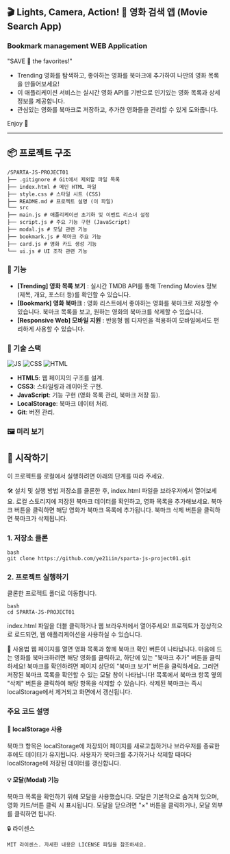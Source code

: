 <h2> 🎬 Lights, Camera, Action! 🍿 영화 검색 앱 (Movie Search App)</h2>

<h3>Bookmark management WEB Application</h3>

<p>"SAVE 💛 the favorites!"</p>

- Trending 영화를 탐색하고, 좋아하는 영화를 북마크에 추가하여 나만의 영화 목록을 만들어보세요!
- 이 애플리케이션 서비스는 실시간 영화 API를 기반으로 인기있는 영화 목록과 상세 정보를 제공합니다.
- 관심있는 영화를 북마크로 저장하고, 추가한 영화들을 관리할 수 있게 도와줍니다.

<p>Enjoy 💛</p>

---

## 📦 프로젝트 구조

```
/SPARTA-JS-PROJECT01
├── .gitignore # Git에서 제외할 파일 목록
├── index.html # 메인 HTML 파일
├── style.css # 스타일 시트 (CSS)
├── README.md # 프로젝트 설명 (이 파일)
└── src
├── main.js # 애플리케이션 초기화 및 이벤트 리스너 설정
├── script.js # 주요 기능 구현 (JavaScript)
├── modal.js # 모달 관련 기능
├── bookmark.js # 북마크 주요 기능
├── card.js # 영화 카드 생성 기능
└── ui.js # UI 조작 관련 기능
```

### 📝 기능

- **[Trending] 영화 목록 보기**
  : 실시간 TMDB API를 통해 Trending Movies 정보 (제목, 개요, 포스터 등)를 확인할 수 있습니다.
- **[Bookmark] 영화 북마크**
  : 영화 리스트에서 좋아하는 영화를 북마크로 저장할 수 있습니다. 북마크 목록을 보고, 원하는 영화의 북마크를 삭제할 수 있습니다.
- **[Responsive Web] 모바일 지원**
  : 반응형 웹 디자인을 적용하여 모바일에서도 편리하게 사용할 수 있습니다.

### 📑 기술 스택

![JS](https://img.shields.io/badge/JavaScript-F7DF1E?style=for-the-badge&logo=JavaScript&logoColor=white) ![CSS](https://img.shields.io/badge/CSS-239120?&style=for-the-badge&logo=css3&logoColor=white) ![HTML](https://img.shields.io/badge/HTML-239120?style=for-the-badge&logo=html5&logoColor=white)

- **HTML5**: <i class="fas fa-code"></i> 웹 페이지의 구조를 설계.
- **CSS3**: <i class="fas fa-paint-brush"></i> 스타일링과 레이아웃 구현.
- **JavaScript**: 기능 구현 (영화 목록 관리, 북마크 저장 등).
- **LocalStorage**: <i class="fas fa-database"></i> 북마크 데이터 처리.
- **Git**: <i class="fab fa-github"></i> 버전 관리.

### 🖼️ 미리 보기

## 🚀 시작하기

이 프로젝트를 로컬에서 실행하려면 아래의 단계를 따라 주세요.

🛠️ 설치 및 실행 방법
저장소를 클론한 후, index.html 파일을 브라우저에서 열어보세요.
로컬 스토리지에 저장된 북마크 데이터를 확인하고, 영화 목록을 추가해보세요.
북마크 버튼을 클릭하면 해당 영화가 북마크 목록에 추가됩니다.
북마크 삭제 버튼을 클릭하면 북마크가 삭제됩니다.

### 1. 저장소 클론

```
bash
git clone https://github.com/ye21iin/sparta-js-project01.git
```

### 2. 프로젝트 실행하기

클론한 프로젝트 폴더로 이동합니다.

```
bash
cd SPARTA-JS-PROJECT01
```

index.html 파일을 더블 클릭하거나 웹 브라우저에서 열어주세요! 프로젝트가 정상적으로 로드되면, 웹 애플리케이션을 사용하실 수 있습니다.

📌 사용법
웹 페이지를 열면 영화 목록과 함께 북마크 확인 버튼이 나타납니다.
마음에 드는 영화를 북마크하려면 해당 영화를 클릭하고, 하단에 있는 "북마크 추가" 버튼을 클릭하세요!
북마크를 확인하려면 페이지 상단의 "북마크 보기" 버튼을 클릭하세요. 그러면 저장된 북마크 목록을 확인할 수 있는 모달 창이 나타납니다!
목록에서 북마크 항목 옆의 "삭제" 버튼을 클릭하여 해당 항목을 삭제할 수 있습니다.
삭제된 북마크는 즉시 localStorage에서 제거되고 화면에서 갱신됩니다.

### 주요 코드 설명

#### 💾 localStorage 사용

북마크 항목은 localStorage에 저장되어 페이지를 새로고침하거나 브라우저를 종료한 후에도 데이터가 유지됩니다. 사용자가 북마크를 추가하거나 삭제할 때마다 localStorage에 저장된 데이터를 갱신합니다.

#### 💡 모달(Modal) 기능

북마크 목록을 확인하기 위해 모달을 사용했습니다. 모달은 기본적으로 숨겨져 있으며, 영화 카드/버튼 클릭 시 표시됩니다. 모달을 닫으려면 "×" 버튼을 클릭하거나, 모달 외부를 클릭하면 됩니다.

🔒 라이센스

```
MIT 라이센스. 자세한 내용은 LICENSE 파일을 참조하세요.
```

